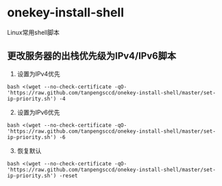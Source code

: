 # onekey-install-shell
Linux常用shell脚本
## 更改服务器的出栈优先级为IPv4/IPv6脚本
1. 设置为IPv4优先
```
bash <(wget --no-check-certificate -qO- 'https://raw.github.com/tanpengsccd/onekey-install-shell/master/set-ip-priority.sh') -4
```
2. 设置为IPv6优先
```
bash <(wget --no-check-certificate -qO- 'https://raw.github.com/tanpengsccd/onekey-install-shell/master/set-ip-priority.sh') -6
```
3. 恢复默认
```
bash <(wget --no-check-certificate -qO- 'https://raw.github.com/tanpengsccd/onekey-install-shell/master/set-ip-priority.sh') -reset
```
